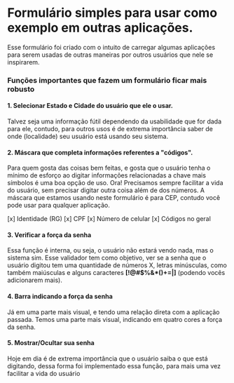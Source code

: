 # Formulário simples para usar como exemplo em outras aplicações.

Esse formulário foi criado com o intuito de carregar algumas aplicações para serem usadas de outras maneiras por outros usuários que nele se inspirarem.

### Funções importantes que fazem um formulário ficar mais robusto
#### 1. Selecionar Estado e Cidade do usuário que ele o usar.

Talvez seja uma informação fútil dependendo da usabilidade que for dada para ele, contudo, para outros usos é de extrema importância saber de onde (localidade) seu usuário está usando seu sistema.

#### 2. Máscara que completa informações referentes a "códigos".

Para quem gosta das coisas bem feitas, e gosta que o usuário tenha o mínimo de esforço ao digitar informações relacionadas a chave mais símbolos é uma boa opção de uso. Ora! Precisamos sempre facilitar a vida do usuário, sem precisar digitar outra coisa além de dos números. A máscara que estamos usando neste formulário é para CEP, contudo você pode usar para qualquer aplicação.

[x] Identidade (RG)
[x] CPF
[x] Número de celular
[x] Códigos no geral

#### 3. Verificar a força da senha

Essa função é interna, ou seja, o usuário não estará vendo nada, mas o sistema sim. Esse validador tem como objetivo, ver se a senha que o usuário digitou tem uma quantidade de números X, letras minúsculas, como também maiúsculas e alguns caracteres **[!@#$%&*()+=|]** (podendo vocês adicionarem mais).

#### 4. Barra indicando a força da senha

Já em uma parte mais visual, e tendo uma relação direta com a aplicação passada. Temos uma parte mais visual, indicando em quatro cores a força da senha.

#### 5. Mostrar/Ocultar sua senha

Hoje em dia é de extrema importância que o usuário saiba o que está digitando, dessa forma foi implementado essa função, para mais uma vez facilitar a vida do usuário
